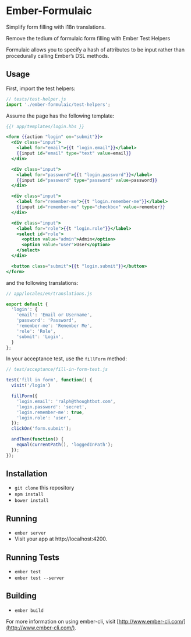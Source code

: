 # Ember-Formulaic

Simplify form filling with i18n translations.

Remove the tedium of formulaic form filling with Ember Test Helpers

Formulaic allows you to specify a hash of attributes to be input rather than
procedurally calling Ember’s DSL methods.

## Usage

First, import the test helpers:

```js
// tests/test-helper.js
import './ember-formulaic/test-helpers';
```

Assume the page has the following template:

```hbs
{{! app/templates/login.hbs }}

<form {{action "login" on="submit"}}>
  <div class="input">
    <label for="email">{{t "login.email"}}</label>
    {{input id="email" type="text" value=email}}
  </div>

  <div class="input">
    <label for="password">{{t "login.password"}}</label>
    {{input id="password" type="password" value=password}}
  </div>

  <div class="input">
    <label for="remember-me">{{t "login.remember-me"}}</label>
    {{input id="remember-me" type="checkbox" value=remember}}
  </div>

  <div class="input">
    <label for="role">{{t "login.role"}}</label>
    <select id="role">
      <option value="admin">Admin</option>
      <option value="user">User</option>
    </select>
  </div>

  <button class="submit">{{t "login.submit"}}</button>
</form>
```

and the following translations:

```js
// app/locales/en/translations.js

export default {
  'login': {
    'email': 'Email or Username',
    'password': 'Password',
    'remember-me': 'Remember Me',
    'role': 'Role',
    'submit': 'Login',
  }
};
```

In your acceptance test, use the `fillForm` method:

```js
// test/acceptance/fill-in-form-test.js

test('fill in form', function() {
  visit('/login')

  fillForm({
    'login.email': 'ralph@thoughtbot.com',
    'login.password': 'secret',
    'login.remember-me': true,
    'login.role': 'user',
  });
  clickOn('form.submit');

  andThen(function() {
    equal(currentPath(), 'loggedInPath');
  });
});
```

## Installation

* `git clone` this repository
* `npm install`
* `bower install`

## Running

* `ember server`
* Visit your app at http://localhost:4200.

## Running Tests

* `ember test`
* `ember test --server`

## Building

* `ember build`

For more information on using ember-cli, visit [http://www.ember-cli.com/](http://www.ember-cli.com/).
